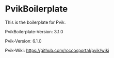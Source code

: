 PvikBoilerplate
========

This is the boilerplate for Pvik.

PvikBoilerplate-Version: 3.1.0

Pvik-Version: 6.1.0

Pvik-Wiki: https://github.com/roccosportal/pvik/wiki

